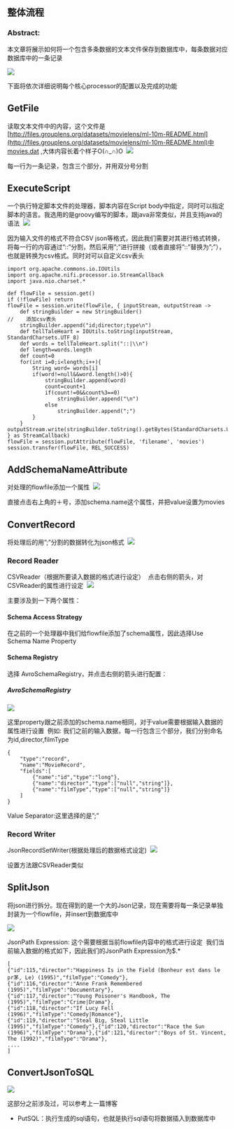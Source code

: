 

## 整体流程

### Abstract:

本文章将展示如何将一个包含多条数据的文本文件保存到数据库中，每条数据对应数据库中的一条记录

![](https://upload-images.jianshu.io/upload_images/12325689-6d899b27cae41933.png?imageMogr2/auto-orient/strip%7CimageView2/2/w/1240)


下面将依次详细说明每个核心processor的配置以及完成的功能

## GetFile

读取文本文件中的内容，这个文件是[http://files.grouplens.org/datasets/movielens/ml-10m-README.html](http://files.grouplens.org/datasets/movielens/ml-10m-README.html)中movies.dat ,大体内容长着个样子O(∩_∩)O 
![](https://upload-images.jianshu.io/upload_images/12325689-6e6107ed6af9a057.png?imageMogr2/auto-orient/strip%7CimageView2/2/w/1240)

每一行为一条记录，包含三个部分，并用双分号分割

## ExecuteScript

一个执行特定脚本文件的处理器，脚本内容在Script body中指定，同时可以指定脚本的语言。我选用的是groovy编写的脚本，跟java非常类似，并且支持java的语法 
![](https://upload-images.jianshu.io/upload_images/12325689-7e913c2e200862fc.png?imageMogr2/auto-orient/strip%7CimageView2/2/w/1240)


因为输入文件的格式不符合CSV json等格式，因此我们需要对其进行格式转换，将每一行的内容通过”::”分割，然后采用”;”进行拼接（或者直接将”::”替换为”;”），也就是转换为csv格式。同时对可以自定义csv表头

```
import org.apache.commons.io.IOUtils
import org.apache.nifi.processor.io.StreamCallback
import java.nio.charset.*

def flowFile = session.get()
if (!flowFile) return
flowFile = session.write(flowFile, { inputStream, outputStream ->
    def stringBuilder = new StringBuilder()
//    添加csv表头
    stringBuilder.append("id;director;type\n")
    def tellTaleHeart = IOUtils.toString(inputStream, StandardCharsets.UTF_8)
    def words = tellTaleHeart.split("::|\\n")
    def length=words.length
    def count=0
    for(int i=0;i<length;i++){
        String word= words[i]
        if(word!=null&&word.length()>0){
            stringBuilder.append(word)
            count=count+1
            if(count!=0&&count%3==0)
                stringBuilder.append("\n")
            else
                stringBuilder.append(";")
        }
    }
outputStream.write(stringBuilder.toString().getBytes(StandardCharsets.UTF_8))
} as StreamCallback)
flowFile = session.putAttribute(flowFile, 'filename', 'movies')
session.transfer(flowFile, REL_SUCCESS)
```

## AddSchemaNameAttribute

对处理的flowfile添加一个属性 
  ![](https://upload-images.jianshu.io/upload_images/12325689-6d165f3652df2732.png?imageMogr2/auto-orient/strip%7CimageView2/2/w/1240)

直接点击右上角的＋号，添加schema.name这个属性，并把value设置为movies

## ConvertRecord

将处理后的用”;”分割的数据转化为json格式 
![](https://upload-images.jianshu.io/upload_images/12325689-1fe23b5dd10ce130.png?imageMogr2/auto-orient/strip%7CimageView2/2/w/1240)



### Record Reader

CSVReader（根据所要读入数据的格式进行设定） 
点击右侧的箭头，对CSVReader的属性进行设定 
 ![](https://upload-images.jianshu.io/upload_images/12325689-8a57266a7f8ebc27.png?imageMogr2/auto-orient/strip%7CimageView2/2/w/1240)

主要涉及到一下两个属性： 

####  Schema Access Strategy

在之前的一个处理器中我们给flowfile添加了schema属性，因此选择Use Schema Name Property 

####  Schema Registry

选择 AvroSchemaRegistry，并点击右侧的箭头进行配置： 

##### AvroSchemaRegistry

 ![](https://upload-images.jianshu.io/upload_images/12325689-813981ff45840b93.png?imageMogr2/auto-orient/strip%7CimageView2/2/w/1240)


这里property跟之前添加的schema.name相同，对于value需要根据输入数据的属性进行设置 
例如: 我们之前的输入数据，每一行包含三个部分，我们分别命名为id,director,filmType

```
{
    "type":"record",
    "name":"MovieRecord",
    "fields":[
        {"name":"id","type":"long"},
        {"name":"director","type":["null","string"]},
        {"name":"filmType","type":["null","string"]}
    ]
}
```

Value Separator:这里选择的是”;” 



### Record Writer

JsonRecordSetWriter(根据处理后的数据格式设定) 
![](https://upload-images.jianshu.io/upload_images/12325689-1909f9ca65c4409c.png?imageMogr2/auto-orient/strip%7CimageView2/2/w/1240)

   设置方法跟CSVReader类似 



## SplitJson

将json进行拆分。现在得到的是一个大的Json记录，现在需要将每一条记录单独封装为一个flowfile，并insert到数据库中 

![](https://upload-images.jianshu.io/upload_images/12325689-ed6b0a8bc3d11478.png?imageMogr2/auto-orient/strip%7CimageView2/2/w/1240)


JsonPath Expression: 这个需要根据当前flowfile内容中的格式进行设定 
我们当前输入数据的格式如下，因此我们的JsonPath Expression为$.*

```
[
{"id":115,"director":"Happiness Is in the Field (Bonheur est dans le pr茅, Le) (1995)","filmType":"Comedy"},
{"id":116,"director":"Anne Frank Remembered (1995)","filmType":"Documentary"},
{"id":117,"director":"Young Poisoner's Handbook, The (1995)","filmType":"Crime|Drama"},
{"id":118,"director":"If Lucy Fell (1996)","filmType":"Comedy|Romance"},
{"id":119,"director":"Steal Big, Steal Little (1995)","filmType":"Comedy"},{"id":120,"director":"Race the Sun (1996)","filmType":"Drama"},{"id":121,"director":"Boys of St. Vincent, The (1992)","filmType":"Drama"},
....
]
```

## ConvertJsonToSQL

![](https://upload-images.jianshu.io/upload_images/12325689-a4b005855a61975c.png?imageMogr2/auto-orient/strip%7CimageView2/2/w/1240)

这部分之前涉及过，可以参考上一篇博客

*   PutSQL：执行生成的sql语句，也就是执行sql语句将数据插入到数据库中